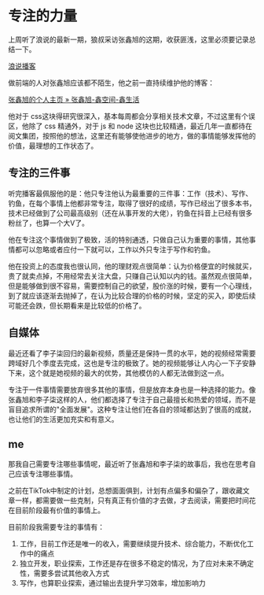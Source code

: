 # 专注的力量

上周听了浪说的最新一期，狼叔采访张鑫旭的这期，收获匪浅，这里必须要记录总结一下。

[浪说播客](https://www.xiaoyuzhoufm.com/podcast/6717d7bc0d2f24f289165dff)

做前端的人对张鑫旭应该都不陌生，他之前一直持续维护他的博客：

[张鑫旭的个人主页 » 张鑫旭-鑫空间-鑫生活](https://www.zhangxinxu.com/)

他对于 css这块得研究很深入，基本每周都会分享相关技术文章，不过这里有个误区，他除了 css 精通外，对于 js 和 node 这块也比较精通，最近几年一直都待在阅文集团，按照他的想法，这里还有能够使他进步的地方，做的事情能够发挥他的价值，最理想的工作状态了。

## 专注的三件事

听完播客最佩服他的是：他只专注他认为最重要的三件事：工作（技术）、写作、钓鱼，在每个事情上他都非常专注，取得了很好的成绩，写作已经出了很多本书，技术已经做到了公司最高级别（还在从事开发的大佬），钓鱼在抖音上已经有很多粉丝了，也算一个大V了。

他在专注这个事情做到了极致，活的特别通透，只做自己认为重要的事情，其他事情都可以忽略或者应付一下就可以，工作以外只专注于写作和钓鱼。

他在投资上的态度我也很认同，他的理财观点很简单：认为价格便宜的时候就买，贵了就卖点掉，不用经常去关注大盘，只赚自己认知以内的钱。虽然观点很简单，但是能够做到很不容易，需要控制自己的欲望，股价涨的时候，要有一个心理线，到了就应该逐渐去抛掉了，在认为比较合理的价格的时候，坚定的买入，即使后续可能还会跌，但长期看来是比较低的价格了。

## 自媒体

最近还看了李子柒回归的最新视频，质量还是保持一贯的水平，她的视频经常需要跨域好几个季度去完成，这也是专注的极致了。她的视频能够让人内心一下子安静下来，这个就是她视频的最大的优势，其他模仿的人都无法做到这一点。

专注于一件事情需要放弃很多其他的事情，但是放弃本身也是一种选择的能力。像张鑫旭和李子柒这样的人，他们都选择了专注于自己最擅长和热爱的领域，而不是盲目追求所谓的"全面发展"。这种专注让他们在各自的领域都达到了很高的成就，也让他们的生活更加充实和有意义。

## me

那我自己需要专注哪些事情呢，最近听了张鑫旭和李子柒的故事后，我也在思考自己应该专注哪些事情。

之前在TikTok中制定的计划，总想面面俱到，计划有点偏多和偏杂了，跟收藏文章一样，都需要做一些克制，只有真正有价值的才去做，才去阅读，需要把时间花在目前阶段最有价值的事情上。

目前阶段我需要专注的事情有：

1. 工作，目前工作还是唯一的收入，需要继续提升技术、综合能力，不断优化工作中的痛点
2. 独立开发，职业探索，工作还是存在很多不稳定的情况，为了应对未来不确定性，需要多尝试其他收入方式
3. 写作，也算职业探索，通过输出去提升学习效率，增加影响力